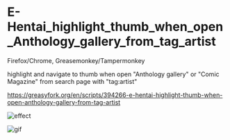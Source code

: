 # E-Hentai_highlight_thumb_when_open_Anthology_gallery_from_tag_artist

Firefox/Chrome,
Greasemonkey/Tampermonkey

highlight and navigate to thumb when open "Anthology gallery" or "Comic Magazine" from search page with "tag:artist" 

https://greasyfork.org/en/scripts/394266-e-hentai-highlight-thumb-when-open-anthology-gallery-from-tag-artist

![effect](https://github.com/zhuzemin/E-Hentai_highlight_thumb_when_open_Anthology_gallery_from_tag_artist/raw/master/Screenshot-2019-12-27.jpg)

![gif](https://github.com/zhuzemin/E-Hentai_highlight_thumb_when_open_Anthology_gallery_from_tag_artist/raw/master/ezgif.com-resize.gif)
